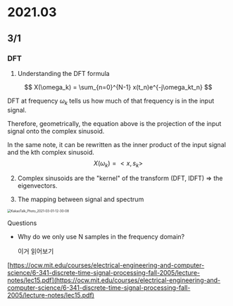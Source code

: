 # 2021.03



## 3/1 

### DFT 

1. Understanding the DFT formula 

$$
X(\omega_k) = \sum_{n=0}^{N-1} x(t_n)e^{-j\omega_kt_n}
$$

DFT at frequency $\omega_{k}$ tells us how much of that frequency is in the input signal. 

Therefore, geometrically, the equation above is the projection of the input signal onto the complex sinusoid. 

In the same note, it can be rewritten as the inner product of the input signal and the kth complex sinusoid. 
$$
X(\omega_k) = <x, s_k>
$$
 

2. Complex sinusoids are the "kernel" of the transform (DFT, IDFT) => the eigenvectors. 

3. The mapping between signal and spectrum 

<img src="https://tva1.sinaimg.cn/large/e6c9d24egy1go48wjc13sj20s50sk781.jpg" alt="KakaoTalk_Photo_2021-03-01-12-30-08" style="zoom:50%;" />

Questions 

* Why do we only use N samples in the frequency domain? 

  이거 읽어보기 

[https://ocw.mit.edu/courses/electrical-engineering-and-computer-science/6-341-discrete-time-signal-processing-fall-2005/lecture-notes/lec15.pdf](https://ocw.mit.edu/courses/electrical-engineering-and-computer-science/6-341-discrete-time-signal-processing-fall-2005/lecture-notes/lec15.pdf)